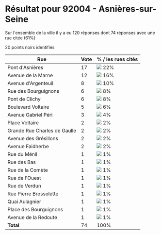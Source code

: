 # Résultat pour 92004 - Asnières-sur-Seine

Sur l'ensemble de la ville il y a eu 120 réponses dont 74 réponses avec une rue citée (61%)

20 points noirs identifiés

| Rue | Vote | % / les rues cités|
|-----|------|-------------------|
| Pont d'Asnières | 17 | <img src="../../img/bar_22.gif" />&nbsp;22%|
| Avenue de la Marne | 12 | <img src="../../img/bar_16.gif" />&nbsp;16%|
| Avenue d'Argenteuil | 8 | <img src="../../img/bar_10.gif" />&nbsp;10%|
| Rue des Bourguignons | 6 | <img src="../../img/bar_8.gif" />&nbsp;8%|
| Pont de Clichy | 6 | <img src="../../img/bar_8.gif" />&nbsp;8%|
| Boulevard Voltaire | 5 | <img src="../../img/bar_6.gif" />&nbsp;6%|
| Avenue Gabriel Péri | 3 | <img src="../../img/bar_4.gif" />&nbsp;4%|
| Place Voltaire | 2 | <img src="../../img/bar_2.gif" />&nbsp;2%|
| Grande Rue Charles de Gaulle | 2 | <img src="../../img/bar_2.gif" />&nbsp;2%|
| Avenue des Grésillons | 2 | <img src="../../img/bar_2.gif" />&nbsp;2%|
| Avenue Faidherbe | 2 | <img src="../../img/bar_2.gif" />&nbsp;2%|
| Rue du Ménil | 1 | <img src="../../img/bar_1.gif" />&nbsp;1%|
| Rue des Bas | 1 | <img src="../../img/bar_1.gif" />&nbsp;1%|
| Rue de la Comète | 1 | <img src="../../img/bar_1.gif" />&nbsp;1%|
| Rue de l'Ouest | 1 | <img src="../../img/bar_1.gif" />&nbsp;1%|
| Rue de Verdun | 1 | <img src="../../img/bar_1.gif" />&nbsp;1%|
| Rue Pierre Brossolette | 1 | <img src="../../img/bar_1.gif" />&nbsp;1%|
| Quai Aulagnier | 1 | <img src="../../img/bar_1.gif" />&nbsp;1%|
| Place des Bourguignons | 1 | <img src="../../img/bar_1.gif" />&nbsp;1%|
| Avenue de la Redoute | 1 | <img src="../../img/bar_1.gif" />&nbsp;1%|
| **Total** | 74 | 100%|
